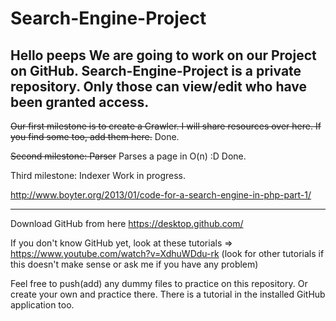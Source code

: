 # Search-Engine-Project
Hello peeps
We are going to work on our Project on GitHub.
Search-Engine-Project is a private repository. Only those can view/edit who have been granted access.
---

~~Our first milestone is to create a Crawler. I will share resources over here. If you find some too, add them here.~~
Done.

~~Second milestone: Parser~~
Parses a page in O(n) :D
Done.

Third milestone: Indexer
Work in progress.


http://www.boyter.org/2013/01/code-for-a-search-engine-in-php-part-1/

---

Download GitHub from here
https://desktop.github.com/

If you don't know GitHub yet, look at these tutorials
=> https://www.youtube.com/watch?v=XdhuWDdu-rk
(look for other tutorials if this doesn't make sense or ask me if you have any problem)

Feel free to push(add) any dummy files to practice on this repository. Or create your own and practice there.
There is a tutorial in the installed GitHub application too.

